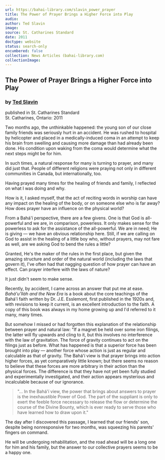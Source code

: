 ```yaml
---
url: https://bahai-library.com/slavin_power_prayer
title: The Power of Prayer Brings a Higher Force into Play
audio: 
author: Ted Slavin
image: 
source: St. Catharines Standard
date: 2011
doctype: website
status: search-only
encumbered: false
collection: News Articles (bahai-library.com)
collectionImage: 
---
```



## The Power of Prayer Brings a Higher Force into Play

### by [Ted Slavin](https://bahai-library.com/author/Ted+Slavin)

published in St. Catharines Standard  
St. Catharines, Ontario: 2011


Two months ago, the unthinkable happened: the young son of our close family friends was seriously hurt in an accident. He was rushed to hospital by helicopter and placed in a medically-induced coma in an attempt to keep his brain from swelling and causing more damage than had already been done. His condition upon waking from the coma would determine what the next steps might be for him.  
  
In such times, a natural response for many is turning to prayer, and many did just that. People of different religions were praying not only in different communities in Canada, but internationally, too.  
  
Having prayed many times for the healing of friends and family, I reflected on what I was doing and why.  
  
How is it, I asked myself, that the act of reciting words in worship can have any impact on the healing of the body, or on someone else who is far away? How does prayer have an influence on the physical world?  
  
From a Bahá'í perspective, there are a few givens. One is that God is all-powerful and we are, in comparison, powerless. It only makes sense for the powerless to ask for the assistance of the all-powerful. We are in need; He is giving — we have an obvious relationship here. Still, if we are calling on God to assist in the healing of a little boy who, without prayers, may not fare as well, are we asking God to bend the rules a little?  
  
Granted, He's the maker of the rules in the first place, but given the amazing structure and order of the natural world (including the laws that govern it), I've often had that nagging question of how prayer can have an effect. Can prayer interfere with the laws of nature?  
  
It just didn't seem to make sense.  
  
Recently, by accident, I came across an answer that put me at ease. _Bahá'u'lláh and the New Era_ is a book about the core teachings of the Bahá'í faith written by Dr. J.E. Esslemont, first published in the 1920s and, with revisions to keep it current, is an excellent introduction to the faith. A copy of this book was always in my home growing up and I'd referred to it many, many times.  
  
But somehow I missed or had forgotten this explanation of the relationship between prayer and natural law: "If a magnet be held over some iron filings, the latter will fly upwards and cling to it, but this involves no interference with the law of gravitation. The force of gravity continues to act on the filings just as before. What has happened is that a superior force has been brought into play — another force whose action is just as regular and calculable as that of gravity. The Bahá'í view is that prayer brings into action higher forces, as yet comparatively little known; but there seems no reason to believe that these forces are more arbitrary in their action than the physical forces. The difference is that they have not yet been fully studied and experimentally investigated, and their action appears mysterious and incalculable because of our ignorance.

> "... In the Bahá'í view, the power that brings about answers to prayer is the inexhaustible Power of God. The part of the suppliant is only to exert the feeble force necessary to release the flow or determine the course of the Divine Bounty, which is ever ready to serve those who have learned how to draw upon it."

The day after I discovered this passage, I learned that our friends' son, despite being nonresponsive for two months, was squeezing his parents' fingers on command.  
  
He will be undergoing rehabilitation, and the road ahead will be a long one for him and his family, but the answer to our collective prayers seems to be a happy one.